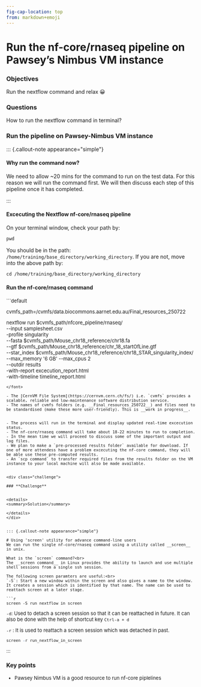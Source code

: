 ```yaml
---
fig-cap-location: top
from: markdown+emoji
---
```


# **Run the nf-core/rnaseq pipeline on Pawsey’s Nimbus VM instance**
  

<div class="objectives">

### **Objectives**
Run the nextflow command and relax :grinning:
</div>  


<div class="questions">

### **Questions**
How to run the nextflow command in terminal?
</div>

### **Run the pipeline on Pawsey-Nimbus VM instance**

::: {.callout-note appearance="simple"}

#### Why run the command now?
We need to allow ~20 mins for the command to run on the test data. For this reason we will run the command first. We will then discuss each step of this pipeline once it has completed. 

:::

#### **Excecuting the Nextflow nf-core/rnaseq pipeline**
On your terminal window, check your path by:
```default
pwd
```
You should be in the path: `/home/training/base_directory/working_directory`. If you are not, move into the above path by:
```default
cd /home/training/base_directory/working_directory
```

#### **Run the nf-core/rnaseq command**
<font size="2.5">
```default

cvmfs_path=/cvmfs/data.biocommons.aarnet.edu.au/Final_resources_250722

nextflow run $cvmfs_path/nfcore_pipeline/rnaseq/ \
                --input samplesheet.csv \
                -profile singularity \
                --fasta $cvmfs_path/Mouse_chr18_reference/chr18.fa \
                --gtf $cvmfs_path/Mouse_chr18_reference/chr_18_startOfLine.gtf \
                --star_index $cvmfs_path/Mouse_chr18_reference/chr18_STAR_singularity_index/ \
                --max_memory '6 GB' --max_cpus 2 \
                --outdir results \
                -with-report excecution_report.html \
                -with-timeline timeline_report.html

```
</font>

- The [CernVM File System](https://cernvm.cern.ch/fs/) i.e. `cvmfs` provides a scalable, reliable and low-maintenance software distribution service.
- The names of cvmfs folders (e.g. __Final_resources_250722__) and files need to be standardised (make these more user-friendly). This is __work in progress__.


- The process will run in the terminal and display updated real-time excecution status.
- The nf-core/rnaseq command will take about 18-22 minutes to run to completion.
- In the mean time we will proceed to discuss some of the important output and log files. 
- We plan to make a `pre-processed results folder` available for download. If one of more attendess have a problem excecuting the nf-core command, they will be able use these pre-computed results.   
- An `scp command` to transfer required files from the results folder on the VM instance to your local machine will also be made available.


<div class="challenge">

### **Challenge**
 
  
<details>
<summary>Solution</summary>

</details>
</div>  


::: {.callout-note appearance="simple"}

# Using 'screen' utility for advance command-line users 
We can run the single nf-core/rnaseq command using a utility called __screen__ in unix.

What is the `screen` command?<br>
The __screen command__ in Linux provides the ability to launch and use multiple shell sessions from a single ssh session. 

The following screen paramters are useful:<br>
`-S`: Start a new window within the screen and also gives a name to the window. 
It creates a session which is identified by that name. The name can be used to reattach screen at a later stage.

```r
screen -S run_nextflow_in_screen
```

`-d`: Used to detach a screen session so that it can be reattached in future. 
It can also be done with the help of shortcut key ```Ctrl-a + d```


`-r` : It is used to reattach a screen session which was detached in past.
```r
screen -r run_nextflow_in_screen
```
:::








<div class="keypoints">

### **Key points**
- Pawsey Nimbus VM is a good resource to run nf-core piplelines
</div>  



  
